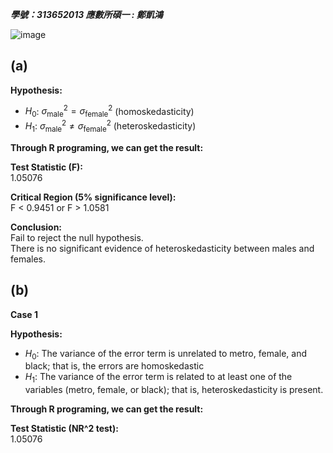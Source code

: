 ***學號：313652013     應數所碩一 : 鄭凱鴻***

![image](https://github.com/user-attachments/assets/1a79a574-9e6c-4304-92d7-a5222eb4822c)


## (a) 
**Hypothesis:**

- $H_0$: $\sigma^2_{\text{male}} = \sigma^2_{\text{female}}$ (homoskedasticity)
- $H_1$: $\sigma^2_{\text{male}} \neq \sigma^2_{\text{female}}$ (heteroskedasticity)

**Through R programing, we can get the result:**

**Test Statistic (F):**  
1.05076

**Critical Region (5% significance level):**  
F < 0.9451 or F > 1.0581

**Conclusion:**  
Fail to reject the null hypothesis.  
There is no significant evidence of heteroskedasticity between males and females.

## (b) 
**Case 1**

**Hypothesis:**
- $H_0$: The variance of the error term is unrelated to metro, female, and black; that is, the errors are homoskedastic
- $H_1$: The variance of the error term is related to at least one of the variables (metro, female, or black); that is, heteroskedasticity is present.
  
**Through R programing, we can get the result:**

**Test Statistic (NR^2 test):**  
1.05076
